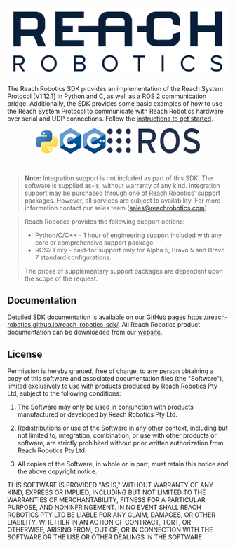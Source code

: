[![Logo](.docsrc/source/images/Reach.Robotics-Logo.Navy-01.png)](#) 

The Reach Robotics SDK provides an implementation of the Reach System Protocol [V1.12.1] in Python and C, as well as a ROS 2 communication bridge. Additionally, the SDK provides some basic examples of how to use the Reach System Protocol to communicate with Reach Robotics hardware over serial and UDP connections. Follow the [instructions to get started](https://reach-robotics.github.io/reach_robotics_sdk/).

<div align="center">
    <img src=".docsrc/source/images/python-logo-only.png" style="width: 10%;">
    <img src=".docsrc/source/images/C_Logo.png" style="width: 10%;">
    <img src=".docsrc/source/images/ISO_C++_Logo.png" style="width: 10%;">
    <img src=".docsrc/source/images/Ros_logo.png" style="width: 42%;">
</div>

&nbsp;

> **Note:** Integration support is not included as part of this SDK. The software is supplied as-is, without warranty of any kind. Integration support may be purchased through one of Reach Robotics' support packages. However, all services are subject to availability. For more information contact our sales team (sales@reachrobotics.com).

>Reach Robotics provides the following support options:
>- Python/C/C++ - 1 hour of engineering support included with any core or comprehensive support package.
>- ROS2 Foxy - paid-for support only for Alpha 5, Bravo 5 and Bravo 7 standard configurations.  

>The prices of supplementary support packages are dependent upon the scope of the request.

## Documentation

Detailed SDK documentation is available on our GitHub pages
https://reach-robotics.github.io/reach_robotics_sdk/. All Reach Robotics product documentation can be downloaded from our [website](https://reachrobotics.com/resources/knowledge-hub/?tab=datasheets-and-manuals/).

## License

Permission is hereby granted, free of charge, to any person obtaining a copy of this software and associated documentation files (the "Software"), limited exclusively to use with products produced by Reach Robotics Pty Ltd, subject to the following conditions:

1. The Software may only be used in conjunction with products manufactured or developed by Reach Robotics Pty Ltd.

2. Redistributions or use of the Software in any other context, including but not limited to, integration, combination, or use with other products or software, are strictly prohibited without prior written authorization from Reach Robotics Pty Ltd.

3. All copies of the Software, in whole or in part, must retain this notice and the above copyright notice.

THIS SOFTWARE IS PROVIDED "AS IS," WITHOUT WARRANTY OF ANY KIND, EXPRESS OR IMPLIED, INCLUDING BUT NOT LIMITED TO THE WARRANTIES OF MERCHANTABILITY, FITNESS FOR A PARTICULAR PURPOSE, AND NONINFRINGEMENT. IN NO EVENT SHALL REACH ROBOTICS PTY LTD BE LIABLE FOR ANY CLAIM, DAMAGES, OR OTHER LIABILITY, WHETHER IN AN ACTION OF CONTRACT, TORT, OR OTHERWISE, ARISING FROM, OUT OF, OR IN CONNECTION WITH THE SOFTWARE OR THE USE OR OTHER DEALINGS IN THE SOFTWARE.
